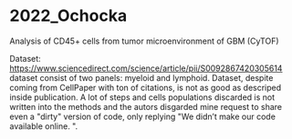 # 2022_Ochocka





Analysis of CD45+ cells from tumor microenvironment of GBM (CyTOF)

Dataset:
https://www.sciencedirect.com/science/article/pii/S0092867420305614
dataset consist of two panels: myeloid and lymphoid.
Dataset, despite coming from CellPaper with ton of citations, is not as good as descriped inside publication. 
A lot of steps and cells populations discarded is not written into the methods and the autors disgarded mine 
request to share even a "dirty" version of code, only replying "We didn’t make our code available online. ".

